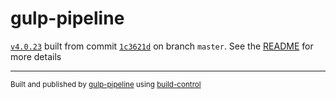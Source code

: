 # gulp-pipeline

[`v4.0.23`](../../releases/tag/v4.0.23) built from commit [`1c3621d`](../../commit/1c3621dbc1b73d2d199fdd09a72a4031fb1d2547) on branch `master`. See the [README](../..) for more details

---
<sup>Built and published by [gulp-pipeline](https://github.com/alienfast/gulp-pipeline) using [build-control](https://github.com/alienfast/build-control)</sup>

